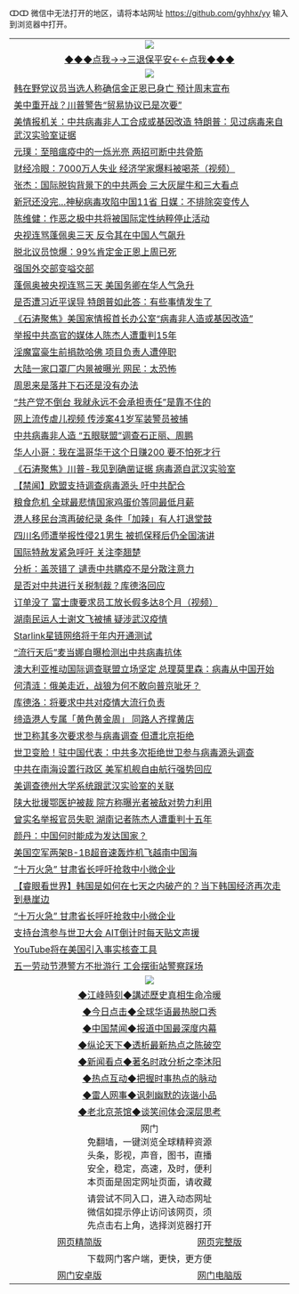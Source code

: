 ↀↀ 微信中无法打开的地区，请将本站网址 https://github.com/gyhhx/yy 输入到浏览器中打开。 

 <table>
  <tr>
    <td colspan="2" align=center><img src="https://github.com/gyhhx/image-upload/blob/master/3t%20(1).jpg"></td>
 </tr>
 <tr><td colspan="2" align="center"><a href="https://new.xsign.surf/?name=ogQuit&key=wuvfnsbmlgiqemgy&from=yy">◆◆◆点我→→三退保平安←←点我◆◆◆</a></td></tr>
  <tr>
    <td colspan="2" align=center><img src="https://cdn.jsdelivr.net/gh/gyoupiodf/im1/%E7%BD%91%E9%97%A8%E6%96%B0%E9%97%BB1.jpg"></td>
 </tr>
<tr><td colspan="2" align="left"><a href="https://new.xsign.surf/?name=c1165140&key=wuvfnsbmlgiqemgy&from=yy">韩在野党议员当选人称确信金正恩已身亡 预计周末宣布</a></td></tr>
<tr><td colspan="2" align="left"><a href="https://new.xsign.surf/?name=c1165196&key=wuvfnsbmlgiqemgy&from=yy">美中重开战？川普警告“贸易协议已是次要”</a></td></tr>
<tr><td colspan="2" align="left"><a href="https://new.xsign.surf/?name=c1165215&key=wuvfnsbmlgiqemgy&from=yy">美情报机关：中共病毒非人工合成或基因改造 特朗普：见过病毒来自武汉实验室证据</a></td></tr>
<tr><td colspan="2" align="left"><a href="https://new.xsign.surf/?name=c1165153&key=wuvfnsbmlgiqemgy&from=yy">元璞：至暗瘟疫中的一烁光亮 两招可断中共骨筋</a></td></tr>
<tr><td colspan="2" align="left"><a href="https://new.xsign.surf/?name=c1165122&key=wuvfnsbmlgiqemgy&from=yy">财经冷眼：7000万人失业  经济学家爆料被喝茶（视频）</a></td></tr>
<tr><td colspan="2" align="left"><a href="https://new.xsign.surf/?name=c1165150&key=wuvfnsbmlgiqemgy&from=yy">张杰：国际脱钩背景下的中共两会  三大灰犀牛和三大看点</a></td></tr>
<tr><td colspan="2" align="left"><a href="https://new.xsign.surf/?name=c1165224&key=wuvfnsbmlgiqemgy&from=yy">新冠还没完…神秘病毒攻陷中国11省 日媒：不排除突变传人</a></td></tr>
<tr><td colspan="2" align="left"><a href="https://new.xsign.surf/?name=c1165154&key=wuvfnsbmlgiqemgy&from=yy">陈维健：作恶之极中共将被国际定性纳粹停止活动</a></td></tr>
<tr><td colspan="2" align="left"><a href="https://new.xsign.surf/?name=c1165221&key=wuvfnsbmlgiqemgy&from=yy">央视连骂蓬佩奥三天 反令其在中国人气飙升</a></td></tr>
<tr><td colspan="2" align="left"><a href="https://new.xsign.surf/?name=c1165135&key=wuvfnsbmlgiqemgy&from=yy">脱北议员惊爆：99%肯定金正恩上周已死</a></td></tr>
<tr><td colspan="2" align="left"><a href="https://new.xsign.surf/?name=c1165209&key=wuvfnsbmlgiqemgy&from=yy">强国外交部变嗌交部</a></td></tr>
<tr><td colspan="2" align="left"><a href="https://new.xsign.surf/?name=c1165165&key=wuvfnsbmlgiqemgy&from=yy">蓬佩奥被央视连骂三天 美国务卿在华人气急升</a></td></tr>
<tr><td colspan="2" align="left"><a href="https://new.xsign.surf/?name=c1165161&key=wuvfnsbmlgiqemgy&from=yy">是否遭习近平误导 特朗普如此答：有些事情发生了</a></td></tr>
<tr><td colspan="2" align="left"><a href="https://new.xsign.surf/?name=c1165197&key=wuvfnsbmlgiqemgy&from=yy">《石涛聚焦》美国家情报首长办公室“病毒非人造或基因改造”</a></td></tr>
<tr><td colspan="2" align="left"><a href="https://new.xsign.surf/?name=c1165195&key=wuvfnsbmlgiqemgy&from=yy">举报中共高官的媒体人陈杰人遭重判15年</a></td></tr>
<tr><td colspan="2" align="left"><a href="https://new.xsign.surf/?name=c1165234&key=wuvfnsbmlgiqemgy&from=yy">淫魔富豪生前捐款哈佛 项目负责人遭停职</a></td></tr>
<tr><td colspan="2" align="left"><a href="https://new.xsign.surf/?name=c1165149&key=wuvfnsbmlgiqemgy&from=yy">大陆一家口罩厂内景被曝光 网民：太恐怖</a></td></tr>
<tr><td colspan="2" align="left"><a href="https://new.xsign.surf/?name=c1165228&key=wuvfnsbmlgiqemgy&from=yy">周恩来是落井下石还是没有办法</a></td></tr>
<tr><td colspan="2" align="left"><a href="https://new.xsign.surf/?name=c1165183&key=wuvfnsbmlgiqemgy&from=yy">“共产党不倒台 我就永远不会承担责任”是靠不住的</a></td></tr>
<tr><td colspan="2" align="left"><a href="https://new.xsign.surf/?name=c1165207&key=wuvfnsbmlgiqemgy&from=yy">网上流传虐儿视频 传涉案41岁军装警员被捕</a></td></tr>
<tr><td colspan="2" align="left"><a href="https://new.xsign.surf/?name=c1165227&key=wuvfnsbmlgiqemgy&from=yy">中共病毒非人造 “五眼联盟”调查石正丽、周鹏</a></td></tr>
<tr><td colspan="2" align="left"><a href="https://new.xsign.surf/?name=c1165192&key=wuvfnsbmlgiqemgy&from=yy">华人小哥：我在温哥华干这个日赚200 要不怕死才行</a></td></tr>
<tr><td colspan="2" align="left"><a href="https://new.xsign.surf/?name=c1165168&key=wuvfnsbmlgiqemgy&from=yy">《石涛聚焦》川普-我见到确凿证据 病毒源自武汉实验室</a></td></tr>
<tr><td colspan="2" align="left"><a href="https://new.xsign.surf/?name=c1165220&key=wuvfnsbmlgiqemgy&from=yy">【禁闻】欧盟支持调查病毒源头 吁中共配合</a></td></tr>
<tr><td colspan="2" align="left"><a href="https://new.xsign.surf/?name=c1165184&key=wuvfnsbmlgiqemgy&from=yy">粮食危机 全球最悲情国家鸡蛋价等同最低月薪</a></td></tr>
<tr><td colspan="2" align="left"><a href="https://new.xsign.surf/?name=c1165212&key=wuvfnsbmlgiqemgy&from=yy">港人移民台湾再破纪录 条件「加辣」有人打退堂鼓</a></td></tr>
<tr><td colspan="2" align="left"><a href="https://new.xsign.surf/?name=c1165181&key=wuvfnsbmlgiqemgy&from=yy">四川名师遭举报性侵21男生 被抓保释后仍全国演讲</a></td></tr>
<tr><td colspan="2" align="left"><a href="https://new.xsign.surf/?name=c1165229&key=wuvfnsbmlgiqemgy&from=yy">国际特赦发紧急呼吁 关注李翘楚</a></td></tr>
<tr><td colspan="2" align="left"><a href="https://new.xsign.surf/?name=c1165167&key=wuvfnsbmlgiqemgy&from=yy">分析：盖茨错了 谴责中共瞒疫不是分散注意力</a></td></tr>
<tr><td colspan="2" align="left"><a href="https://new.xsign.surf/?name=c1165124&key=wuvfnsbmlgiqemgy&from=yy">是否对中共进行关税制裁？库德洛回应</a></td></tr>
<tr><td colspan="2" align="left"><a href="https://new.xsign.surf/?name=c1165125&key=wuvfnsbmlgiqemgy&from=yy">订单没了  富士康要求员工放长假多达8个月（视频）</a></td></tr>
<tr><td colspan="2" align="left"><a href="https://new.xsign.surf/?name=c1165231&key=wuvfnsbmlgiqemgy&from=yy">湖南民运人士谢文飞被捕 疑涉武汉疫情</a></td></tr>
<tr><td colspan="2" align="left"><a href="https://new.xsign.surf/?name=c1165201&key=wuvfnsbmlgiqemgy&from=yy">Starlink星链网络将于年内开通测试</a></td></tr>
<tr><td colspan="2" align="left"><a href="https://new.xsign.surf/?name=c1165180&key=wuvfnsbmlgiqemgy&from=yy">“流行天后”麦当娜自曝检测出中共病毒抗体</a></td></tr>
<tr><td colspan="2" align="left"><a href="https://new.xsign.surf/?name=c1165214&key=wuvfnsbmlgiqemgy&from=yy">澳大利亚推动国际调查联盟立场坚定 总理莫里森：病毒从中国开始</a></td></tr>
<tr><td colspan="2" align="left"><a href="https://new.xsign.surf/?name=c1165151&key=wuvfnsbmlgiqemgy&from=yy">何清涟：俄美走近，战狼为何不敢向普京呲牙？</a></td></tr>
<tr><td colspan="2" align="left"><a href="https://new.xsign.surf/?name=c1165185&key=wuvfnsbmlgiqemgy&from=yy">库德洛：将要求中共对疫情大流行负责</a></td></tr>
<tr><td colspan="2" align="left"><a href="https://new.xsign.surf/?name=c1165213&key=wuvfnsbmlgiqemgy&from=yy">缔造港人专属「黄色黄金周」 同路人齐撑黄店</a></td></tr>
<tr><td colspan="2" align="left"><a href="https://new.xsign.surf/?name=c1165218&key=wuvfnsbmlgiqemgy&from=yy">世卫称其多次要求参与病毒调查 但遭北京拒绝</a></td></tr>
<tr><td colspan="2" align="left"><a href="https://new.xsign.surf/?name=c1165160&key=wuvfnsbmlgiqemgy&from=yy">世卫变脸！驻中国代表：中共多次拒绝世卫参与病毒源头调查</a></td></tr>
<tr><td colspan="2" align="left"><a href="https://new.xsign.surf/?name=c1165162&key=wuvfnsbmlgiqemgy&from=yy">中共在南海设置行政区 美军机舰自由航行强势回应</a></td></tr>
<tr><td colspan="2" align="left"><a href="https://new.xsign.surf/?name=c1165123&key=wuvfnsbmlgiqemgy&from=yy">美调查德州大学系统跟武汉实验室的关联</a></td></tr>
<tr><td colspan="2" align="left"><a href="https://new.xsign.surf/?name=c1165182&key=wuvfnsbmlgiqemgy&from=yy">陕大批援鄂医护被裁 院方称曝光者被敌对势力利用</a></td></tr>
<tr><td colspan="2" align="left"><a href="https://new.xsign.surf/?name=c1165211&key=wuvfnsbmlgiqemgy&from=yy">曾实名举报官员失职 湖南记者陈杰人遭重判十五年</a></td></tr>
<tr><td colspan="2" align="left"><a href="https://new.xsign.surf/?name=c1165219&key=wuvfnsbmlgiqemgy&from=yy">颜丹：中国何时能成为发达国家？</a></td></tr>
<tr><td colspan="2" align="left"><a href="https://new.xsign.surf/?name=c1165203&key=wuvfnsbmlgiqemgy&from=yy">美国空军两架B-1B超音速轰炸机飞越南中国海</a></td></tr>
<tr><td colspan="2" align="left"><a href="https://new.xsign.surf/?name=c1165163&key=wuvfnsbmlgiqemgy&from=yy">“十万火急” 甘肃省长呼吁抢救中小微企业</a></td></tr>
<tr><td colspan="2" align="left"><a href="https://new.xsign.surf/?name=c1165156&key=wuvfnsbmlgiqemgy&from=yy">【睿眼看世界】韩国是如何在七天之内破产的？当下韩国经济再次走到悬崖边</a></td></tr>
<tr><td colspan="2" align="left"><a href="https://new.xsign.surf/?name=c1165230&key=wuvfnsbmlgiqemgy&from=yy">“十万火急” 甘肃省长呼吁抢救中小微企业</a></td></tr>
<tr><td colspan="2" align="left"><a href="https://new.xsign.surf/?name=c1165191&key=wuvfnsbmlgiqemgy&from=yy">支持台湾参与世卫大会 AIT倒计时每天贴文声援</a></td></tr>
<tr><td colspan="2" align="left"><a href="https://new.xsign.surf/?name=c1165202&key=wuvfnsbmlgiqemgy&from=yy">YouTube将在美国引入事实核查工具</a></td></tr>
<tr><td colspan="2" align="left"><a href="https://new.xsign.surf/?name=c1165164&key=wuvfnsbmlgiqemgy&from=yy">五一劳动节港警方不批游行 工会摆街站警察踩场</a></td></tr>

 <tr>
   <td colspan="2" align=center><img src="https://cdn.jsdelivr.net/gh/gyoupiodf/im1/jf-1.jpg"></td>
  </tr>
   <tr>
   <td colspan="2" align=center> 
<a href="https://new.xsign.surf/oo.aspx?name=c922850&key=wuvfnsbmlgiqemgy&from=yy&tag=9877">◆江峰時刻◆講述歷史真相生命冷暖</a><br/>
    </td>
  </tr>
   <tr>
   <td colspan="2" align=center> 
<a href="https://new.xsign.surf/oo.aspx?name=c816850&key=wuvfnsbmlgiqemgy&from=yy&tag=9877">◆今日点击◆全球华语最热脱口秀</a><br/>
    </td>
  </tr>
  <tr>
  <td colspan="2" align=center>
<a href="https://new.xsign.surf/oo.aspx?name=c816860&key=wuvfnsbmlgiqemgy&from=yy&tag=99733110">◆中国禁闻◆报道中国最深度内幕</a><br/>
   </tr>
  <tr>
     <td colspan="2" align=center>
<a href="https://new.xsign.surf/oo.aspx?name=c816855&key=wuvfnsbmlgiqemgy&from=yy&tag=997110">◆纵论天下◆透析最新热点之陈破空</a><br/>
   </tr>
   <tr>
      <td colspan="2" align=center>
<a href="https://new.xsign.surf/oo.aspx?name=c838308&key=wuvfnsbmlgiqemgy&from=yy&tag=9973110">◆新闻看点◆著名时政分析之李沐阳</a><br/>
   </tr>
   <tr>
     <td colspan="2" align=center>
<a href="https://new.xsign.surf/oo.aspx?name=c816852&key=wuvfnsbmlgiqemgy&from=yy&tag=9733110">◆热点互动◆把握时事热点的脉动</a><br/>
   </tr>
   <tr>
      <td colspan="2" align=center>
<a href="https://new.xsign.surf/oo.aspx?name=c816694&key=wuvfnsbmlgiqemgy&from=yy&tag=93310">◆雷人网事◆讽刺幽默的诙谐小品</a><br/>
   </tr>
   <tr>
    <td colspan="2" align=center>
<a href="https://new.xsign.surf/oo.aspx?name=c816650&key=wuvfnsbmlgiqemgy&from=yy&tag=9973110">◆老北京茶馆◆谈笑间体会深层思考</a><br/>
   </tr>
<tr>
    <td colspan="2" align="center">网门<br/>免翻墙，一键浏览全球精粹资源<br/>头条，影视，声音，图书，直播<br/>安全，稳定，高速，及时，便利<br/>本页面是固定网址页面，请收藏</td>
  <tr>
  <tr>
    <td colspan="2" align="center">请尝试不同入口，进入动态网址<br/>微信如提示停止访问该网页，须<br/>先点击右上角，选择浏览器打开</td>
  <tr>  
  <tr>
    <td align="center"><a href="https://gitcdn.xyz/repo/otiny/up/master/show002.htm">网页精简版</a></td>
    <td align="center"><a href="https://gitcdn.xyz/repo/otiny/up/master/show001.htm">网页完整版</a></td>
  </tr>
  <tr>
    <td colspan="2" align="center">下载网门客户端，更快，更方便</td>
  <tr>
  <tr>
    <td align="center"><a href="https://raw.githubusercontent.com/opipe/up/master/oGatea.apk">网门安卓版</a></td>
    <td align="center"><a href="https://raw.githubusercontent.com/opipe/up/master/oGate.zip">网门电脑版</a></td>
  </tr>

</table>


